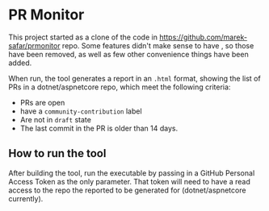 # PR Monitor

This project started as a clone of the code in https://github.com/marek-safar/prmonitor repo.
Some features didn't make sense to have , so those have been removed, as well as few other convenience things have been added.

When run, the tool generates a report in an `.html` format, showing the list of PRs in a dotnet/aspnetcore repo, which meet the following criteria:
- PRs are open
- have a `community-contribution` label
- Are not in `draft` state
- The last commit in the PR is older than 14 days.

## How to run the tool
After building the tool, run the executable by passing in a GitHub Personal Access Token as the only parameter.
That token will need to have a read access to the repo the reported to be generated for (dotnet/aspnetcore currently).
